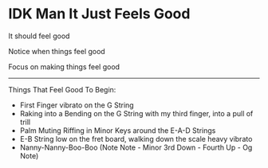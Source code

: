# IDK Man It Just Feels Good











It should feel good

Notice when things feel good

Focus on making things feel good

---

Things That Feel Good To Begin:

- First Finger vibrato on the G String
- Raking into a Bending on the G String with my third finger, into a pull of trill
- Palm Muting Riffing in Minor Keys around the E-A-D Strings
- E-B String low on the fret board, walking down the scale heavy vibrato
- Nanny-Nanny-Boo-Boo (Note Note - Minor 3rd Down - Fourth Up - Og Note)
